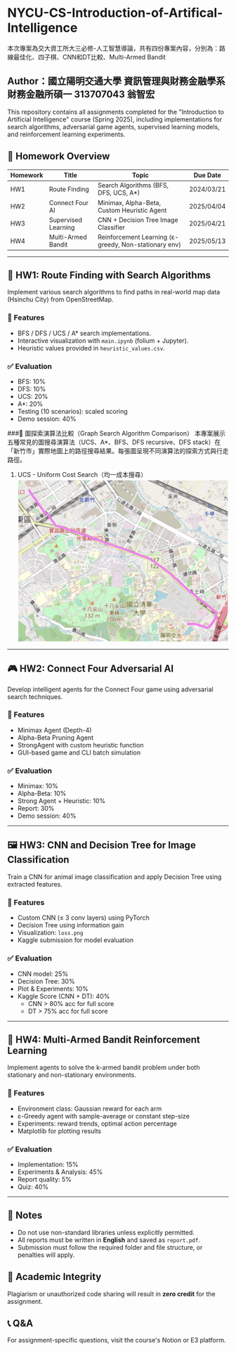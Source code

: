 # NYCU-CS-Introduction-of-Artifical-Intelligence
本次專案為交大資工所大三必修-人工智慧導論，共有四份專案內容，分別為：路線最佳化、四子棋、CNN和DT比較、Multi-Armed Bandit

## Author：國立陽明交通大學 資訊管理與財務金融學系財務金融所碩一 313707043 翁智宏

This repository contains all assignments completed for the "Introduction to Artificial Intelligence" course (Spring 2025), including implementations for search algorithms, adversarial game agents, supervised learning models, and reinforcement learning experiments.

## 📁 Homework Overview

| Homework | Title | Topic | Due Date |
|---------|-------|-------|----------|
| HW1 | Route Finding | Search Algorithms (BFS, DFS, UCS, A*) | 2024/03/21 |
| HW2 | Connect Four AI | Minimax, Alpha-Beta, Custom Heuristic Agent | 2025/04/04 |
| HW3 | Supervised Learning | CNN + Decision Tree Image Classifier | 2025/04/21 |
| HW4 | Multi-Armed Bandit | Reinforcement Learning (ε-greedy, Non-stationary env) | 2025/05/13 |

---

## 🧭 HW1: Route Finding with Search Algorithms

Implement various search algorithms to find paths in real-world map data (Hsinchu City) from OpenStreetMap.

### 🔧 Features
- BFS / DFS / UCS / A* search implementations.
- Interactive visualization with `main.ipynb` (folium + Jupyter).
- Heuristic values provided in `heuristic_values.csv`.

### ✅ Evaluation
- BFS: 10%
- DFS: 10%
- UCS: 20%
- A*: 20%
- Testing (10 scenarios): scaled scoring
- Demo session: 40%

###🚗 圖探索演算法比較（Graph Search Algorithm Comparison）
本專案展示五種常見的圖搜尋演算法（UCS、A*、BFS、DFS recursive、DFS stack）在「新竹市」實際地圖上的路徑搜尋結果。每張圖呈現不同演算法的探索方式與行走路徑。

1. UCS - Uniform Cost Search（均一成本搜尋）
![UCS](Fig/UCS.png)

---

## 🎮 HW2: Connect Four Adversarial AI

Develop intelligent agents for the Connect Four game using adversarial search techniques.

### 🔧 Features
- Minimax Agent (Depth-4)
- Alpha-Beta Pruning Agent
- StrongAgent with custom heuristic function
- GUI-based game and CLI batch simulation

### ✅ Evaluation
- Minimax: 10%
- Alpha-Beta: 10%
- Strong Agent + Heuristic: 10%
- Report: 30%
- Demo session: 40%

---

## 🖼️ HW3: CNN and Decision Tree for Image Classification

Train a CNN for animal image classification and apply Decision Tree using extracted features.

### 🔧 Features
- Custom CNN (≤ 3 conv layers) using PyTorch
- Decision Tree using information gain
- Visualization: `loss.png`
- Kaggle submission for model evaluation

### ✅ Evaluation
- CNN model: 25%
- Decision Tree: 30%
- Plot & Experiments: 10%
- Kaggle Score (CNN + DT): 40%
  - CNN > 80% acc for full score
  - DT > 75% acc for full score

---

## 🎰 HW4: Multi-Armed Bandit Reinforcement Learning

Implement agents to solve the k-armed bandit problem under both stationary and non-stationary environments.

### 🔧 Features
- Environment class: Gaussian reward for each arm
- ε-Greedy agent with sample-average or constant step-size
- Experiments: reward trends, optimal action percentage
- Matplotlib for plotting results

### ✅ Evaluation
- Implementation: 15%
- Experiments & Analysis: 45%
- Report quality: 5%
- Quiz: 40%

---

## 📌 Notes
- Do not use non-standard libraries unless explicitly permitted.
- All reports must be written in **English** and saved as `report.pdf`.
- Submission must follow the required folder and file structure, or penalties will apply.

## 🧠 Academic Integrity
Plagiarism or unauthorized code sharing will result in **zero credit** for the assignment.

## 📞 Q&A
For assignment-specific questions, visit the course's Notion or E3 platform.


